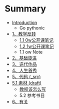 # Summary

* [Introduction](README.md)
   * Go pythonic
* [1、教学反转](0MOOC/README.md)
   * [1.1  0w公开课笔记](0MOOC/61_1w_gong_kai_ke_bi_ji.md)
   * [1.2 1w公开课笔记](0MOOC/12_1wgong_kai_ke_bi_ji.md)
   * 1.1  ow Note
* [2、基础旋进](1sTry/README.md)
* [3、迭代作品](2nDev/README.md)
* [4、人生首秀](3rDemo/README.md)
* [5、代码 (_src)](_src/README.md)
* [5.1 素材 (draft)](draft/README.md)
   * [教程该怎么写](draft/how2tutorial.md)
   * 5.2 参考书目
* [6、有关](ABOUT.md)

